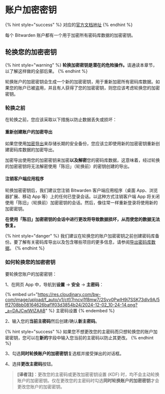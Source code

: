 # 账户加密密钥

{% hint style="success" %}
对应的[官方文档地址](https://bitwarden.com/help/article/account-encryption-key/)
{% endhint %}

每个 Bitwarden 账户都有一个用于加密所有密码库数据的加密密钥。

## 轮换您的加密密钥 <a href="#rotate-your-encryption-key" id="rotate-your-encryption-key"></a>

{% hint style="warning" %}
**轮换加密密钥是潜在的危险操作。**&#x8BF7;通读本章节，以了解这样做的全部后果。
{% endhint %}

轮换账户的加密密钥会生成一个新的加密密钥，用于重新加密所有密码库数据。如果您的账户已被盗用，并且有人获得了您的加密密钥，则您应该考虑轮换您的加密密钥。

### 轮换之前 <a href="#before-rotating" id="before-rotating"></a>

在轮换之前，您应该采取以下措施以防止数据丢失或损坏：

#### 重新创建账户的加密导出 <a href="#re-create-any-account-backup-exports" id="re-create-any-account-backup-exports"></a>

如果您使用[加密导出](../import-export/encrypted-exports.md)来存储长期的安全备份，您应该立即使用新的加密密钥重新创建密码库数据的加密导出。

加密导出使用您的加密密钥来加密**以及解密**您的密码库数据，这意味着，经过轮换的加密密钥将无法解密使用「陈旧」（轮换前）的密钥创建的导出。

#### 注销客户端应用程序 <a href="#log-out-of-client-applications" id="log-out-of-client-applications"></a>

轮换加密密钥后，我们建议您注销 Bitwarden 客户端应用程序（桌面 App、浏览器扩展、移动 App 等）上的任何已登录会话。以这种方式注销客户端 App 将关闭使用「陈旧」（轮换前）加密密钥的会话。然后，像往常一样重新登录将使用新的加密密钥。

**在使用「陈旧」加密密钥的会话中进行更改将导致数据损坏，从而使您的数据无法恢复。**

{% hint style="danger" %}
我们建议在轮换您的账户加密密钥之前创建密码库备份。要了解有关密码库导出以及包含哪些项目的更多信息，请参阅[导出密码库数据](../import-export/export-vault-data.md)。
{% endhint %}

### 如何轮换您的加密密钥 <a href="#how-to-rotate-your-encryption-key" id="how-to-rotate-your-encryption-key"></a>

要轮换您账户的加密密钥：

1、在网页 App 中，导航到**设置** → **安全** → **主密码**：

{% embed url="https://res.cloudinary.com/bw-com/image/upload/f_auto/v1/ctf/7rncvj1f8mw7/2Svv0PwlH9i7SSK73dlv9A/5ff2708bb08164626baf1f03d3854b24/2024-12-02_10-24-14.png?_a=DAJCwlWIZAAB" %}
主密码设置
{% endembed %}

2、输入您的**当前主密码**然后创建/确认**新主密码**。

{% hint style="success" %}
如果您不想更改您的主密码而只想轮换您的账户加密密钥，您可以在**新的**字段中输入您当前的主密码以防止其更改。
{% endhint %}

3、勾选**同时轮换账户的加密密钥**复选框并接受弹出的对话框。

4、选择**更改主密码**按钮。

> **\[译者注]**：更改您的主密码或更改加密密钥设置 (KDF) 时，均不会主动轮换账户的加密密钥。仅在更改您的主密码时勾选**同时轮换账户的加密密钥**才会更改您账户的加密密钥。
